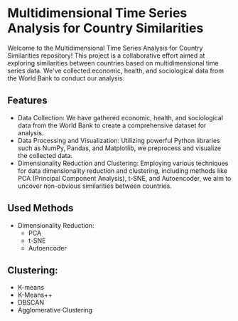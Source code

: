 # Multidimensional Time Series Analysis for Country Similarities
Welcome to the Multidimensional Time Series Analysis for Country Similarities repository! This project is a collaborative effort aimed at exploring similarities between countries based on multidimensional time series data. We've collected economic, health, and sociological data from the World Bank to conduct our analysis.

## Features
* Data Collection: We have gathered economic, health, and sociological data from the World Bank to create a comprehensive dataset for analysis.
* Data Processing and Visualization: Utilizing powerful Python libraries such as NumPy, Pandas, and Matplotlib, we preprocess and visualize the collected data.
* Dimensionality Reduction and Clustering: Employing various techniques for data dimensionality reduction and clustering, including methods like PCA (Principal Component Analysis), t-SNE, and Autoencoder, we aim to uncover non-obvious similarities between countries.

## Used Methods
* Dimensionality Reduction:
  * PCA
  * t-SNE 
  * Autoencoder
## Clustering:
  * K-means
  * K-Means++
  * DBSCAN 
  * Agglomerative Clustering

